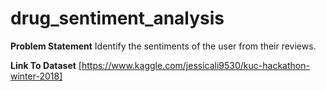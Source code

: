 # drug_sentiment_analysis
**Problem Statement** 
Identify the sentiments of the user from their reviews.

**Link To Dataset**
[https://www.kaggle.com/jessicali9530/kuc-hackathon-winter-2018]
